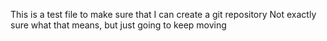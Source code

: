 This is a test file to make sure that I can create a git repository
Not exactly sure what that means, but just going to keep moving
